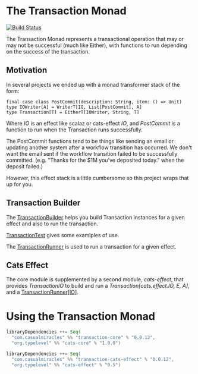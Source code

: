 # The Transaction Monad

[![Build Status](https://travis-ci.org/channingwalton/transaction-monad.svg?branch=master)](https://travis-ci.org/channingwalton/transaction-monad)


The Transaction Monad represents a transactional operation that may or may not be successful (much like Either),
with functions to run depending on the success of the transaction.

## Motivation

In several projects we ended up with a monad transformer stack of the form:

    final case class PostCommit(description: String, item: () => Unit) 
    type IOWriter[A] = WriterT[IO, List[PostCommit], A]
    type Transaction[T] = EitherT[IOWriter, String, T]

Where _IO_ is an effect like scalaz or cats-effect _IO_, and _PostCommit_ is a function to run when the Transaction
runs successfully.

The PostCommit functions tend to be things like sending an email or updating another system after a workflow transition has occurred. We don't want the
email sent if the workflow transition failed to be successfully committed. (e.g. "Thanks for the $1M you've deposited today." when the deposit failed.)

However, this effect stack is a little cumbersome so this project wraps that up for you.

## Transaction Builder

The [TransactionBuilder](core/src/main/scala/com/casualmiracles/transaction/TransactionBuilder.scala) helps you build Transaction instances for
a given effect and also to run the transaction.

[TransactionTest](core/src/test/scala/com/casualmiracles/transaction/TransactionTest.scala) gives some examlples of use.

The [TransactionRunner](core/src/main/scala/com/casualmiracles/transaction/TransactionRunner.scala) is used to run a transaction for a given effect.

## Cats Effect

The core module is supplemented by a second module, _cats-effect_, that provides _TransactionIO_
to build and run a _Transaction[cats.effect.IO, E, A]_, and a [TransactionRunner[IO]](core/src/main/scala/com/casualmiracles/transaction/TransactionRunner.scala).

# Using the Transaction Monad

```scala
libraryDependencies ++= Seq(
  "com.casualmiracles" %% "transaction-core" % "0.0.12",
  "org.typelevel" %% "cats-core" % "1.0.0")
```

```scala
libraryDependencies ++= Seq(
  "com.casualmiracles" %% "transaction-cats-effect" % "0.0.12",
  "org.typelevel" %% "cats-effect" % "0.5")
```
